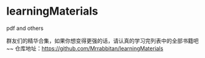 # learningMaterials
pdf and others

群友们的精华合集，如果你想变得更强的话，请认真的学习完列表中的全部书籍吧~~
仓库地址：https://github.com/Mrrabbitan/learningMaterials
